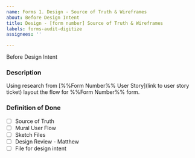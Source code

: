 ```yaml
---
name: Forms 1. Design - Source of Truth & Wireframes
about: Before Design Intent
title: Design - [form number] Source of Truth & Wireframes
labels: forms-audit-digitize
assignees: ''

---
```


Before Design Intent
### **Description**
Using research from [%%Form Number%% User Story](link to user story ticket) layout the flow for %%Form Number%% form.

### **Definition of Done**
- [ ] Source of Truth
- [ ] Mural User Flow
- [ ] Sketch Files
- [ ] Design Review - Matthew
- [ ] File for design intent
